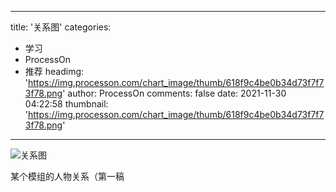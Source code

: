 
---
title: '关系图'
categories: 
 - 学习
 - ProcessOn
 - 推荐
headimg: 'https://img.processon.com/chart_image/thumb/618f9c4be0b34d73f7f73f78.png'
author: ProcessOn
comments: false
date: 2021-11-30 04:22:58
thumbnail: 'https://img.processon.com/chart_image/thumb/618f9c4be0b34d73f7f73f78.png'
---

<div>   
<img class="thumb" alt="关系图" src="https://img.processon.com/chart_image/thumb/618f9c4be0b34d73f7f73f78.png" referrerpolicy="no-referrer">
<p>某个模组的人物关系（第一稿</p>  
</div>
            
